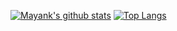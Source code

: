 [![Mayank's github stats](https://github-readme-stats.vercel.app/api?username=mayank-pq2q4&bg_color=0,141e30,141e30&title_color=fff&text_color=fff&show_icons=true)](https://github.com/mayank-pq2q4/mayank-pq2q4)
[![Top Langs](https://github-readme-stats.vercel.app/api/top-langs/?username=mayank-pq2q4&langs_count=8&layout=compact&bg_color=0,141e30,141e30&title_color=fff&text_color=fff&hide=jupyter%20notebook,html,java)](https://github.com/mayank-pq2q4/mayank-pq2q4)

